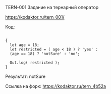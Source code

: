TERN-001
Задание на тернарный оператор

<https://kodaktor.ru/tern_001/>

Код:
<pre><code>
{
  let age = 18;
  let restricted = ( age < 18 ) ? 'yes' : 
  (age == 18) ? 'notSure' : 'no';

  Out.log( restricted );
}
</code></pre>

Результат:
notSure

Ссылка на форк: <https://kodaktor.ru/tern_4b52a>
